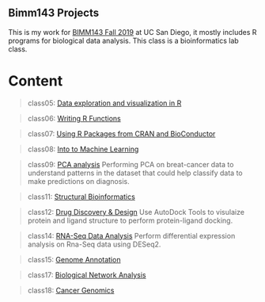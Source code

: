 ## Bimm143 Projects

This is my work for [BIMM143 Fall 2019](https://bioboot.github.io/bimm143_F19/) at UC San Diego, it mostly includes R programs for biological data analysis.
This class is a bioinformatics lab class. 


# Content

> class05: [Data exploration and visualization in R](https://github.com/pjindal2/bimm143/blob/master/lab5/class05H.md)

> class06: [Writing R Functions](https://github.com/pjindal2/bimm143/blob/master/lab6/class6.md)

> class07: [Using R Packages from CRAN and BioConductor](https://github.com/pjindal2/bimm143/blob/master/lab07/class07.Rmd)

> class08: [Into to Machine Learning](https://github.com/pjindal2/bimm143/blob/master/class08/lab08.md)

> class09: [PCA analysis](https://github.com/pjindal2/bimm143/blob/master/lab09/class09.md)
    Performing PCA on breat-cancer data to understand patterns in the dataset that could help classify data to make             predictions on diagnosis. 
    
> class11: [Structural Bioinformatics](https://github.com/pjindal2/bimm143/blob/master/class11/lab11.md)

> class12: [Drug Discovery & Design](https://github.com/pjindal2/bimm143/blob/master/class12/class12.md)
    Use AutoDock Tools to visulaize protein and ligand structure to perform protein-ligand docking. 
    
> class14: [RNA-Seq Data Analysis](https://github.com/pjindal2/bimm143/blob/master/class14/class14work.md)
    Perform differential expression analysis on Rna-Seq data using DESeq2. 
    
> class15: [Genome Annotation](https://github.com/pjindal2/bimm143/blob/master/class11/lab11.md)

> class17: [Biological Network Analysis](https://github.com/pjindal2/bimm143/blob/master/class17/class17.md)

> class18: [Cancer Genomics](https://github.com/pjindal2/bimm143/blob/master/class18/class18.md)
